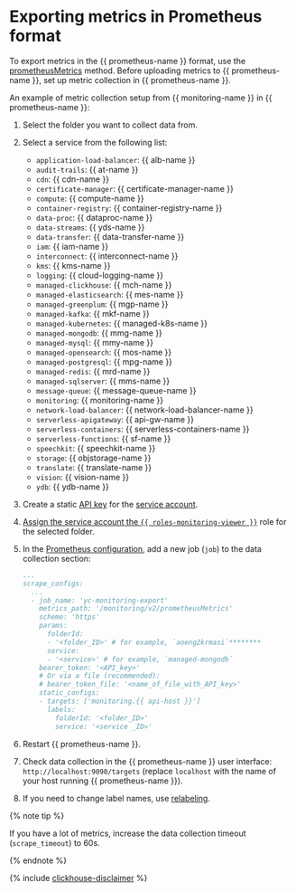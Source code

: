 # Exporting metrics in Prometheus format
To export metrics in the {{ prometheus-name }} format, use the [prometheusMetrics](../../api-ref/MetricsData/prometheusMetrics.md) method. Before uploading metrics to {{ prometheus-name }}, set up metric collection in {{ prometheus-name }}.

An example of metric collection setup from {{ monitoring-name }} in {{ prometheus-name }}:
1. Select the folder you want to collect data from.
1. Select a service from the following list:
   - `application-load-balancer`: {{ alb-name }}
   - `audit-trails`: {{ at-name }}
   - `cdn`: {{ cdn-name }}
   - `certificate-manager`: {{ certificate-manager-name }}
   - `compute`: {{ compute-name }}
   - `container-registry`: {{ container-registry-name }}
   - `data-proc`: {{ dataproc-name }}
   - `data-streams`: {{ yds-name }}
   - `data-transfer`: {{ data-transfer-name }}
   - `iam`: {{ iam-name }}
   - `interconnect`: {{ interconnect-name }}
   - `kms`: {{ kms-name }}
   - `logging`: {{ cloud-logging-name }}
   - `managed-clickhouse`: {{ mch-name }}
   - `managed-elasticsearch`: {{ mes-name }}
   - `managed-greenplum`: {{ mgp-name }}
   - `managed-kafka`: {{ mkf-name }}
   - `managed-kubernetes`: {{ managed-k8s-name }}
   - `managed-mongodb`: {{ mmg-name }}
   - `managed-mysql`: {{ mmy-name }}
   - `managed-opensearch`: {{ mos-name }}
   - `managed-postgresql`: {{ mpg-name }}
   - `managed-redis`: {{ mrd-name }}
   - `managed-sqlserver`: {{ mms-name }}
   - `message-queue`: {{ message-queue-name }}
   - `monitoring`: {{ monitoring-name }}
   - `network-load-balancer`: {{ network-load-balancer-name }}
   - `serverless-apigateway`: {{ api-gw-name }}
   - `serverless-containers`: {{ serverless-containers-name }}
   - `serverless-functions`: {{ sf-name }}
   - `speechkit`: {{ speechkit-name }}
   - `storage`: {{ objstorage-name }}
   - `translate`: {{ translate-name }}
   - `vision`: {{ vision-name }}
   - `ydb`: {{ ydb-name }}


1. Create a static [API key](../../../iam/operations/authentication/manage-api-keys.md#create-api-key) for the [service account](../../../iam/concepts/users/service-accounts).
1. [Assign the service account the `{{ roles-monitoring-viewer }}`](../../../iam/operations/roles/grant#access-to-sa) role for the selected folder.
1. In the [Prometheus configuration](https://prometheus.io/docs/prometheus/latest/configuration/configuration), add a new job (`job`) to the data collection section:
   ```yaml
   ...
   scrape_configs:
     ...
     - job_name: 'yc-monitoring-export'
       metrics_path: '/monitoring/v2/prometheusMetrics'
       scheme: 'https'
       params:
         folderId:
         - '<folder_ID>' # for example, `aoeng2krmasi`********
         service:
         - '<service>' # for example, `managed-mongodb`
       bearer_token: '<API_key>'
       # Or via a file (recommended):
       # bearer_token_file: '<name_of_file_with_API_key>'
       static_configs:
       - targets: ['monitoring.{{ api-host }}']
         labels:
           folderId: '<folder_ID>'
           service: '<service _ID>'
   ```
1. Restart {{ prometheus-name }}.
1. Check data collection in the {{ prometheus-name }} user interface: `http://localhost:9090/targets` (replace `localhost` with the name of your host running {{ prometheus-name }}).
1. If you need to change label names, use [relabeling](https://prometheus.io/docs/prometheus/latest/configuration/configuration/#relabel_config).

{% note tip %}

If you have a lot of metrics, increase the data collection timeout (`scrape_timeout`) to 60s.

{% endnote %}

{% include [clickhouse-disclaimer](../../../_includes/clickhouse-disclaimer.md) %}
